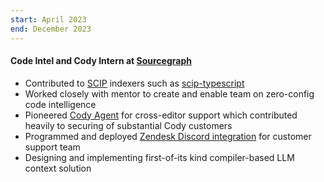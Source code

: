 ```yaml
---
start: April 2023
end: December 2023
---
```


#### Code Intel and Cody Intern at [Sourcegraph](https://sourcegraph.com)

- Contributed to [SCIP](https://github.com/sourcegraph/scip) indexers such as [scip-typescript](https://github.com/sourcegraph/scip-typescript)
- Worked closely with mentor to create and enable team on zero-config code intelligence
- Pioneered [Cody Agent](https://github.com/sourcegraph/cody/tree/main/agent) for cross-editor support which contributed heavily to securing of substantial Cody customers
- Programmed and deployed [Zendesk Discord integration](https://github.com/sourcegraph/zendesk-discord-integration) for customer support team
- Designing and implementing first-of-its kind compiler-based LLM context solution
